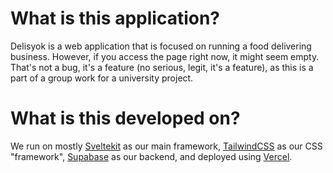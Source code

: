 # What is this application?
Delisyok is a web application that is focused on running a food delivering business. However, if you access the page right now, it might seem empty. That's not a bug, it's a feature (no serious, legit, it's a feature), as this is a part of a group work for a university project.

# What is this developed on?
We run on mostly [Sveltekit](https://kit.svelte.dev/) as our main framework, [TailwindCSS](https://tailwindcss.com/) as our CSS "framework", [Supabase](https://supabase.com/) as our backend, and deployed using [Vercel](https://vercel.com).

